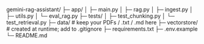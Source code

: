 gemini-rag-assistant/
├─ app/
│  ├─ main.py
│  ├─ rag.py
│  ├─ ingest.py
│  ├─ utils.py
│  └─ eval_rag.py
├─ tests/
│  ├─ test_chunking.py
│  └─ test_retrieval.py
├─ data/                # keep your PDFs / .txt / .md here
├─ vectorstore/         # created at runtime; add to .gitignore
├─ requirements.txt
├─ .env.example
└─ README.md
